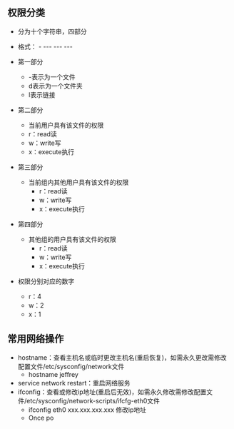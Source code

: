 ## 权限分类

- 分为十个字符串，四部分
- 格式： - --- --- ---
- 第一部分
    - -表示为一个文件
    - d表示为一个文件夹
    - l表示链接
- 第二部分
    - 当前用户具有该文件的权限
    - r：read读
    - w：write写
    - x：execute执行
- 第三部分
    - 当前组内其他用户具有该文件的权限
        - r：read读
        - w：write写
        - x：execute执行
- 第四部分
    - 其他组的用户具有该文件的权限
        - r：read读
        - w：write写
        - x：execute执行
        
- 权限分别对应的数字
    - r：4
    - w：2
    - x：1
    
## 常用网络操作
- hostname：查看主机名或临时更改主机名(重启恢复)，如需永久更改需修改配置文件/etc/sysconfig/network文件
    - hostname jeffrey
- service network restart：重启网络服务
- ifconfig：查看或修改ip地址(重启后无效)，如需永久修改需修改配置文件/etc/sysconfig/network-scripts/ifcfg-eth0文件
    - ifconfig eth0 xxx.xxx.xxx.xxx 修改ip地址
    - Once po